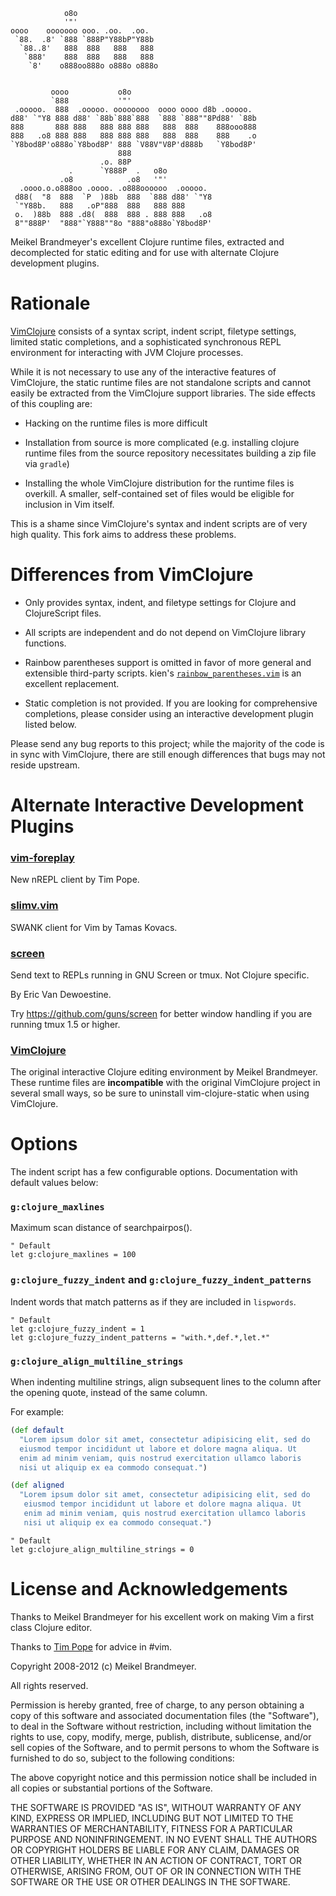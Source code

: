 

                o8o
                '"'
    oooo    ooooooo ooo. .oo.  .oo.
     `88.  .8' `888 `888P"Y88bP"Y88b
      `88..8'   888  888   888   888
       `888'    888  888   888   888
        `8'    o888oo888o o888o o888o


             oooo           o8o
             `888           '"'
     .ooooo.  888  .ooooo. oooooooo  oooo oooo d8b .ooooo.
    d88' `"Y8 888 d88' `88b`888`888  `888 `888""8Pd88' `88b
    888       888 888   888 888 888   888  888    888ooo888
    888   .o8 888 888   888 888 888   888  888    888    .o
    `Y8bod8P'o888o`Y8bod8P' 888 `V88V"V8P'd888b   `Y8bod8P'
                            888
                        .o. 88P
                 .      `Y888P  .   o8o
               .o8            .o8   '"'
      .oooo.o.o888oo .oooo. .o888oooooo  .ooooo.
     d88(  "8  888  `P  )88b  888  `888 d88' `"Y8
     `"Y88b.   888   .oP"888  888   888 888
     o.  )88b  888 .d8(  888  888 . 888 888   .o8
     8""888P'  "888"`Y888""8o "888"o888o`Y8bod8P'



Meikel Brandmeyer's excellent Clojure runtime files, extracted and
decomplected for static editing and for use with alternate Clojure
development plugins.

Rationale
=========

[VimClojure](http://www.vim.org/scripts/script.php?script_id=2501)
consists of a syntax script, indent script, filetype settings, limited
static completions, and a sophisticated synchronous REPL environment for
interacting with JVM Clojure processes.

While it is not necessary to use any of the interactive features of
VimClojure, the static runtime files are not standalone scripts and
cannot easily be extracted from the VimClojure support libraries. The
side effects of this coupling are:

* Hacking on the runtime files is more difficult

* Installation from source is more complicated (e.g. installing clojure
  runtime files from the source repository necessitates building a zip
  file via `gradle`)

* Installing the whole VimClojure distribution for the runtime files is
  overkill. A smaller, self-contained set of files would be eligible for
  inclusion in Vim itself.

This is a shame since VimClojure's syntax and indent scripts are of very
high quality. This fork aims to address these problems.

Differences from VimClojure
===========================

* Only provides syntax, indent, and filetype settings for Clojure and
  ClojureScript files.

* All scripts are independent and do not depend on VimClojure library
  functions.

* Rainbow parentheses support is omitted in favor of more general and
  extensible third-party scripts. kien's
  [`rainbow_parentheses.vim`](https://github.com/kien/rainbow_parentheses.vim)
  is an excellent replacement.

* Static completion is not provided. If you are looking for
  comprehensive completions, please consider using an interactive
  development plugin listed below.

Please send any bug reports to this project; while the majority of the
code is in sync with VimClojure, there are still enough differences that
bugs may not reside upstream.

Alternate Interactive Development Plugins
=========================================

### [vim-foreplay](https://github.com/tpope/vim-foreplay)

New nREPL client by Tim Pope.

### [slimv.vim](http://www.vim.org/scripts/script.php?script_id=2531)

SWANK client for Vim by Tamas Kovacs.

### [screen](http://www.vim.org/scripts/script.php?script_id=2711)

Send text to REPLs running in GNU Screen or tmux. Not Clojure specific.

By Eric Van Dewoestine.

Try <https://github.com/guns/screen> for better window handling if you
are running tmux 1.5 or higher.

### [VimClojure](http://www.vim.org/scripts/script.php?script_id=2501)

The original interactive Clojure editing environment by Meikel
Brandmeyer. These runtime files are **incompatible** with the original
VimClojure project in several small ways, so be sure to uninstall
vim-clojure-static when using VimClojure.

Options
=======

The indent script has a few configurable options. Documentation with
default values below:

### `g:clojure_maxlines`

Maximum scan distance of searchpairpos().

```vim
" Default
let g:clojure_maxlines = 100
```

### `g:clojure_fuzzy_indent` and `g:clojure_fuzzy_indent_patterns`

Indent words that match patterns as if they are included in `lispwords`.

```vim
" Default
let g:clojure_fuzzy_indent = 1
let g:clojure_fuzzy_indent_patterns = "with.*,def.*,let.*"
```

### `g:clojure_align_multiline_strings`

When indenting multiline strings, align subsequent lines to the column
after the opening quote, instead of the same column.

For example:

```clojure
(def default
  "Lorem ipsum dolor sit amet, consectetur adipisicing elit, sed do
  eiusmod tempor incididunt ut labore et dolore magna aliqua. Ut
  enim ad minim veniam, quis nostrud exercitation ullamco laboris
  nisi ut aliquip ex ea commodo consequat.")

(def aligned
  "Lorem ipsum dolor sit amet, consectetur adipisicing elit, sed do
   eiusmod tempor incididunt ut labore et dolore magna aliqua. Ut
   enim ad minim veniam, quis nostrud exercitation ullamco laboris
   nisi ut aliquip ex ea commodo consequat.")
```

```vim
" Default
let g:clojure_align_multiline_strings = 0
```

License and Acknowledgements
============================

Thanks to Meikel Brandmeyer for his excellent work on making Vim a first
class Clojure editor.

Thanks to [Tim Pope](https://github.com/tpope/) for advice in #vim.

Copyright 2008-2012 (c) Meikel Brandmeyer.

All rights reserved.

Permission is hereby granted, free of charge, to any person obtaining a copy
of this software and associated documentation files (the "Software"), to deal
in the Software without restriction, including without limitation the rights
to use, copy, modify, merge, publish, distribute, sublicense, and/or sell
copies of the Software, and to permit persons to whom the Software is
furnished to do so, subject to the following conditions:

The above copyright notice and this permission notice shall be included in
all copies or substantial portions of the Software.

THE SOFTWARE IS PROVIDED "AS IS", WITHOUT WARRANTY OF ANY KIND, EXPRESS OR
IMPLIED, INCLUDING BUT NOT LIMITED TO THE WARRANTIES OF MERCHANTABILITY,
FITNESS FOR A PARTICULAR PURPOSE AND NONINFRINGEMENT. IN NO EVENT SHALL THE
AUTHORS OR COPYRIGHT HOLDERS BE LIABLE FOR ANY CLAIM, DAMAGES OR OTHER
LIABILITY, WHETHER IN AN ACTION OF CONTRACT, TORT OR OTHERWISE, ARISING FROM,
OUT OF OR IN CONNECTION WITH THE SOFTWARE OR THE USE OR OTHER DEALINGS IN
THE SOFTWARE.

